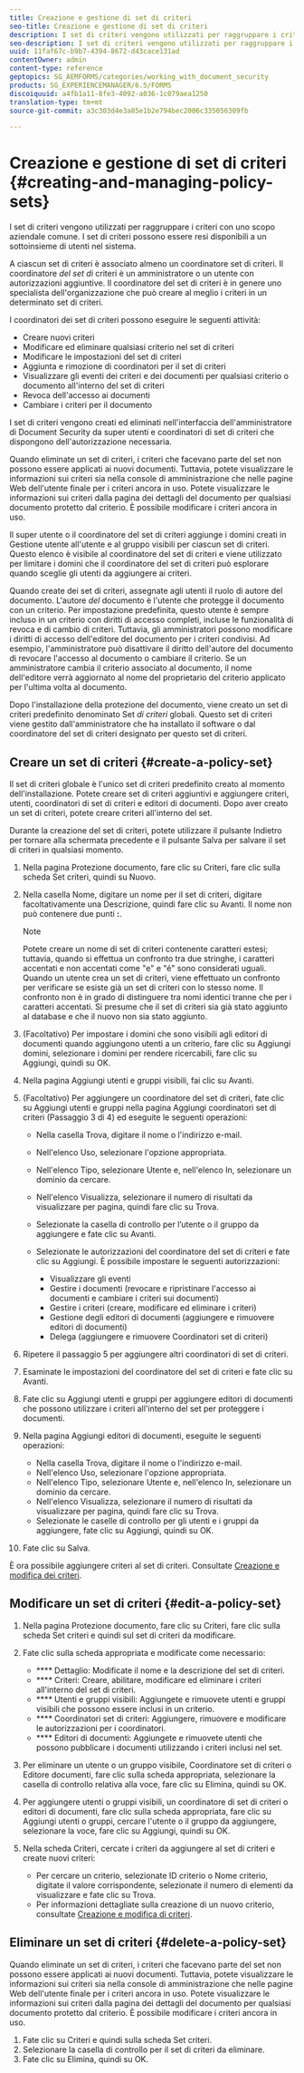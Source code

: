 ```yaml
---
title: Creazione e gestione di set di criteri
seo-title: Creazione e gestione di set di criteri
description: I set di criteri vengono utilizzati per raggruppare i criteri con uno scopo aziendale comune. Potete creare, modificare ed eliminare i criteri in un set di criteri.
seo-description: I set di criteri vengono utilizzati per raggruppare i criteri con uno scopo aziendale comune. Potete creare, modificare ed eliminare i criteri in un set di criteri.
uuid: 11faf67c-b9b7-4394-8672-d43cace131ad
contentOwner: admin
content-type: reference
geptopics: SG_AEMFORMS/categories/working_with_document_security
products: SG_EXPERIENCEMANAGER/6.5/FORMS
discoiquuid: a4fb1a11-8fe3-4092-a036-1c079aea1250
translation-type: tm+mt
source-git-commit: a3c303d4e3a85e1b2e794bec2006c335056309fb

---
```



# Creazione e gestione di set di criteri {#creating-and-managing-policy-sets}

I set di criteri vengono utilizzati per raggruppare i criteri con uno scopo aziendale comune. I set di criteri possono essere resi disponibili a un sottoinsieme di utenti nel sistema.

A ciascun set di criteri è associato almeno un coordinatore set di criteri. Il coordinatore *del set di* criteri è un amministratore o un utente con autorizzazioni aggiuntive. Il coordinatore del set di criteri è in genere uno specialista dell&#39;organizzazione che può creare al meglio i criteri in un determinato set di criteri.

I coordinatori dei set di criteri possono eseguire le seguenti attività:

* Creare nuovi criteri
* Modificare ed eliminare qualsiasi criterio nel set di criteri
* Modificare le impostazioni del set di criteri
* Aggiunta e rimozione di coordinatori per il set di criteri
* Visualizzare gli eventi dei criteri e dei documenti per qualsiasi criterio o documento all&#39;interno del set di criteri
* Revoca dell&#39;accesso ai documenti
* Cambiare i criteri per il documento

I set di criteri vengono creati ed eliminati nell&#39;interfaccia dell&#39;amministratore di Document Security da super utenti e coordinatori di set di criteri che dispongono dell&#39;autorizzazione necessaria.

Quando eliminate un set di criteri, i criteri che facevano parte del set non possono essere applicati ai nuovi documenti. Tuttavia, potete visualizzare le informazioni sui criteri sia nella console di amministrazione che nelle pagine Web dell&#39;utente finale per i criteri ancora in uso. Potete visualizzare le informazioni sui criteri dalla pagina dei dettagli del documento per qualsiasi documento protetto dal criterio. È possibile modificare i criteri ancora in uso.

Il super utente o il coordinatore del set di criteri aggiunge i domini creati in Gestione utente all&#39;utente e al gruppo visibili per ciascun set di criteri. Questo elenco è visibile al coordinatore del set di criteri e viene utilizzato per limitare i domini che il coordinatore del set di criteri può esplorare quando sceglie gli utenti da aggiungere ai criteri.

Quando create dei set di criteri, assegnate agli utenti il ruolo di autore del documento. L&#39;autore *del* documento è l&#39;utente che protegge il documento con un criterio. Per impostazione predefinita, questo utente è sempre incluso in un criterio con diritti di accesso completi, incluse le funzionalità di revoca e di cambio di criteri. Tuttavia, gli amministratori possono modificare i diritti di accesso dell&#39;editore del documento per i criteri condivisi. Ad esempio, l&#39;amministratore può disattivare il diritto dell&#39;autore del documento di revocare l&#39;accesso al documento o cambiare il criterio. Se un amministratore cambia il criterio associato al documento, il nome dell&#39;editore verrà aggiornato al nome del proprietario del criterio applicato per l&#39;ultima volta al documento.

Dopo l&#39;installazione della protezione del documento, viene creato un set di criteri predefinito denominato Set *di criteri* globali. Questo set di criteri viene gestito dall&#39;amministratore che ha installato il software o dal coordinatore del set di criteri designato per questo set di criteri.

## Creare un set di criteri {#create-a-policy-set}

Il set di criteri globale è l&#39;unico set di criteri predefinito creato al momento dell&#39;installazione. Potete creare set di criteri aggiuntivi e aggiungere criteri, utenti, coordinatori di set di criteri e editori di documenti. Dopo aver creato un set di criteri, potete creare criteri all&#39;interno del set.

Durante la creazione del set di criteri, potete utilizzare il pulsante Indietro per tornare alla schermata precedente e il pulsante Salva per salvare il set di criteri in qualsiasi momento.

1. Nella pagina Protezione documento, fare clic su Criteri, fare clic sulla scheda Set criteri, quindi su Nuovo.
1. Nella casella Nome, digitare un nome per il set di criteri, digitare facoltativamente una Descrizione, quindi fare clic su Avanti. Il nome non può contenere due punti **:**.

   >[!NOTE]
   >
   >Potete creare un nome di set di criteri contenente caratteri estesi; tuttavia, quando si effettua un confronto tra due stringhe, i caratteri accentati e non accentati come &quot;e&quot; e &quot;é&quot; sono considerati uguali. Quando un utente crea un set di criteri, viene effettuato un confronto per verificare se esiste già un set di criteri con lo stesso nome. Il confronto non è in grado di distinguere tra nomi identici tranne che per i caratteri accentati. Si presume che il set di criteri sia già stato aggiunto al database e che il nuovo non sia stato aggiunto.

1. (Facoltativo) Per impostare i domini che sono visibili agli editori di documenti quando aggiungono utenti a un criterio, fare clic su Aggiungi domini, selezionare i domini per rendere ricercabili, fare clic su Aggiungi, quindi su OK.
1. Nella pagina Aggiungi utenti e gruppi visibili, fai clic su Avanti.
1. (Facoltativo) Per aggiungere un coordinatore del set di criteri, fate clic su Aggiungi utenti e gruppi nella pagina Aggiungi coordinatori set di criteri (Passaggio 3 di 4) ed eseguite le seguenti operazioni:

   * Nella casella Trova, digitare il nome o l&#39;indirizzo e-mail.
   * Nell&#39;elenco Uso, selezionare l&#39;opzione appropriata.
   * Nell&#39;elenco Tipo, selezionare Utente e, nell&#39;elenco In, selezionare un dominio da cercare.
   * Nell&#39;elenco Visualizza, selezionare il numero di risultati da visualizzare per pagina, quindi fare clic su Trova.
   * Selezionate la casella di controllo per l’utente o il gruppo da aggiungere e fate clic su Avanti.
   * Selezionate le autorizzazioni del coordinatore del set di criteri e fate clic su Aggiungi. È possibile impostare le seguenti autorizzazioni:

      * Visualizzare gli eventi
      * Gestire i documenti (revocare e ripristinare l&#39;accesso ai documenti e cambiare i criteri sui documenti)
      * Gestire i criteri (creare, modificare ed eliminare i criteri)
      * Gestione degli editori di documenti (aggiungere e rimuovere editori di documenti)
      * Delega (aggiungere e rimuovere Coordinatori set di criteri)

1. Ripetere il passaggio 5 per aggiungere altri coordinatori di set di criteri.
1. Esaminate le impostazioni del coordinatore del set di criteri e fate clic su Avanti.
1. Fate clic su Aggiungi utenti e gruppi per aggiungere editori di documenti che possono utilizzare i criteri all&#39;interno del set per proteggere i documenti.
1. Nella pagina Aggiungi editori di documenti, eseguite le seguenti operazioni:

   * Nella casella Trova, digitare il nome o l&#39;indirizzo e-mail.
   * Nell&#39;elenco Uso, selezionare l&#39;opzione appropriata.
   * Nell&#39;elenco Tipo, selezionare Utente e, nell&#39;elenco In, selezionare un dominio da cercare.
   * Nell&#39;elenco Visualizza, selezionare il numero di risultati da visualizzare per pagina, quindi fare clic su Trova.
   * Selezionate le caselle di controllo per gli utenti e i gruppi da aggiungere, fate clic su Aggiungi, quindi su OK.

1. Fate clic su Salva.

È ora possibile aggiungere criteri al set di criteri. Consultate [Creazione e modifica dei criteri](/help/forms/using/admin-help/creating-policies.md#creating-and-editing-policies).

## Modificare un set di criteri {#edit-a-policy-set}

1. Nella pagina Protezione documento, fare clic su Criteri, fare clic sulla scheda Set criteri e quindi sul set di criteri da modificare.
1. Fate clic sulla scheda appropriata e modificate come necessario:

   * **** Dettaglio: Modificate il nome e la descrizione del set di criteri.
   * **** Criteri: Creare, abilitare, modificare ed eliminare i criteri all&#39;interno del set di criteri.
   * **** Utenti e gruppi visibili: Aggiungete e rimuovete utenti e gruppi visibili che possono essere inclusi in un criterio.
   * **** Coordinatori set di criteri: Aggiungere, rimuovere e modificare le autorizzazioni per i coordinatori.
   * **** Editori di documenti: Aggiungete e rimuovete utenti che possono pubblicare i documenti utilizzando i criteri inclusi nel set.

1. Per eliminare un utente o un gruppo visibile, Coordinatore set di criteri o Editore documenti, fare clic sulla scheda appropriata, selezionare la casella di controllo relativa alla voce, fare clic su Elimina, quindi su OK.
1. Per aggiungere utenti o gruppi visibili, un coordinatore di set di criteri o editori di documenti, fare clic sulla scheda appropriata, fare clic su Aggiungi utenti o gruppi, cercare l&#39;utente o il gruppo da aggiungere, selezionare la voce, fare clic su Aggiungi, quindi su OK.
1. Nella scheda Criteri, cercate i criteri da aggiungere al set di criteri e create nuovi criteri:

   * Per cercare un criterio, selezionate ID criterio o Nome criterio, digitate il valore corrispondente, selezionate il numero di elementi da visualizzare e fate clic su Trova.
   * Per informazioni dettagliate sulla creazione di un nuovo criterio, consultate [Creazione e modifica di criteri](/help/forms/using/admin-help/creating-policies.md#creating-and-editing-policies).

## Eliminare un set di criteri {#delete-a-policy-set}

Quando eliminate un set di criteri, i criteri che facevano parte del set non possono essere applicati ai nuovi documenti. Tuttavia, potete visualizzare le informazioni sui criteri sia nella console di amministrazione che nelle pagine Web dell&#39;utente finale per i criteri ancora in uso. Potete visualizzare le informazioni sui criteri dalla pagina dei dettagli del documento per qualsiasi documento protetto dal criterio. È possibile modificare i criteri ancora in uso.

1. Fate clic su Criteri e quindi sulla scheda Set criteri.
1. Selezionare la casella di controllo per il set di criteri da eliminare.
1. Fate clic su Elimina, quindi su OK.

